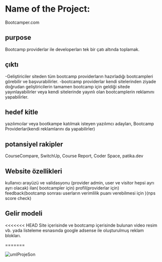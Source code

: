 # Name of the Project:
Bootcamper.com
## purpose
Bootcamp providerlar ile developerları tek bir çatı altında toplamak.
## çıktı
-Geliştiriciler siteden tüm bootcamp providerların hazırladığı bootcampleri görebilir ve başvurabilirler.
-bootcamp providerlar kendi sitelerinden ziyade doğrudan geliştiricilerin tamamen bootcamp için geldiği sitede yayınlayabilirler veya kendi sitelerinde yayınlı olan bootcamplerin reklamını yapabilirler.
## hedef kitle
yazılımcılar veya bootkampe katılmak isteyen yazılımcı adayları, Bootcamp Providerlar(kendi reklamlarını da yapabilirler)
## potansiyel rakipler
CourseCompare, SwitchUp, Course Report, Coder Space, patika.dev
## Website özellikleri
kullanıcı arayüzü ve validasyonu (provider admin, user ve visitor hepsi ayrı ayrı olacak)
ilan( bootcampler için)
profil(providerlar için)
feedback(bootcamp sonrası userların verimlilik puanı verebilmesi için )(nps score check)
## Gelir modeli
<<<<<<< HEAD
Site içerisinde ve bootcamp içerisinde bulunan video resim vb. yada listeleme esnasında google adsense ile oluşturulmuş reklam blokları.

=======

![umlProjeSon](https://github.com/fullan42/Bootcamper/assets/53313497/da6529af-55c7-4992-9f46-540488b331ad)
